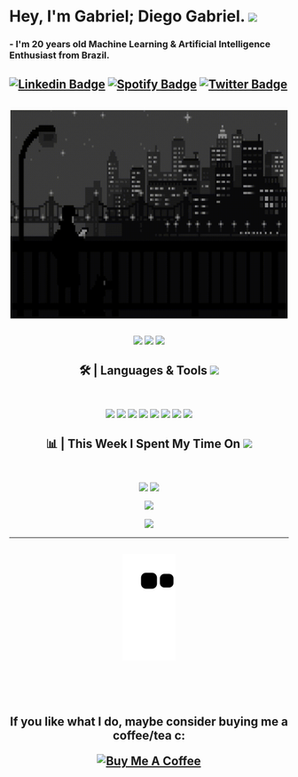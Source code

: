 # Hey, I'm Gabriel; Diego Gabriel. <img hight="30" width="40" src="https://media.giphy.com/media/hvRJCLFzcasrR4ia7z/giphy.gif" width="25px">
### - I'm 20 years  old Machine Learning & Artificial Intelligence Enthusiast from Brazil.

[![Linkedin Badge](https://img.shields.io/badge/-Diego_Gabriel-blue?style=flat-square&logo=Linkedin&logoColor=white&link=https://www.linkedin.com/in/leocoout/)](https://www.linkedin.com/in/diih/) 
[![Spotify Badge](https://img.shields.io/badge/-dih.-004000?style=flat-square&labelColor=004000&logo=Spotify&link=https://medium.com/@leocoout/)](https://open.spotify.com/user/21ih35t5qsfi34loj452blwhq)
[![Twitter Badge](https://img.shields.io/badge/-@dihgab-1ca0f1?style=flat-square&labelColor=1ca0f1&logo=twitter&logoColor=white&link=https://twitter.com/LeocooutBR)](https://twitter.com/dihgab) 
---

<br />
<div align="center">
<img hight="100" width="500" alt="GIF" align="center" src="https://github.com/dihgab/dihgab/blob/main/1.gif">
</div>
<br />
<p align="center">
 <img src="https://badges.pufler.dev/visits/dihgab/dihgab"/> 
 <!-- <img src="https://badges.pufler.dev/years/ritik307"/> -->
 <img src="https://badges.pufler.dev/repos/dihgab"/>
 <img src="https://badges.pufler.dev/commits/monthly/dihgab" />

<h2 align="center">
🛠 | Languages & Tools <img src="https://github.com/ritik307/ritik307/blob/main/images/laptop.gif" width="50"></h2>
</br>

<p align="center">
<img src="https://img.shields.io/badge/-Python-darkblue?style=flat-square&logo=python"/>
<img src="https://img.shields.io/badge/-Angular-red?style=flat-square&logo=angular&logoColor=white"/>
<img src="https://img.shields.io/badge/-HTML5-E34F26?style=flat-square&logo=html5&logoColor=white"/>
<img src="https://img.shields.io/badge/-CSS3-1572B6?style=flat-square&logo=css3"/>
<img src="https://img.shields.io/badge/-JavaScript-yellow?style=flat-square&logo=javascript&logoColor=white"/>
<img src="https://img.shields.io/badge/-TypeScript-white?style=flat-square&logo=typescript"/>
<img src="https://img.shields.io/badge/-Git-silver?style=flat-square&logo=git"/>
<img src="https://img.shields.io/badge/-GitHub-grey?style=flat-square&logo=github"/>
</p>

<h2 align="center">
📊 | This Week I Spent My Time On
 <img src="https://media.giphy.com/media/VgCDAzcKvsR6OM0uWg/giphy.gif" width="50">
</h2>
 
<br>
<p align='center'>
  <a href="#"><img src="https://github-readme-stats.vercel.app/api?username=dihgab&show_icons=true&theme=onedark&line_height=27f" height="150"></a>
  <img src="https://github-readme-stats.vercel.app/api/top-langs/?username=dihgab&show_icons=true&locale=en&layout=compact&theme=onedark&line_height=0" height="150">
</p>

<p align = "center">
 <img  src="https://github-readme-streak-stats.herokuapp.com/?user=dihgab&show_icons=true&locale=en&layout=compact&theme=onedark&line_height=0" height="150">
</p> 

<p align = "center">
 <img src="https://activity-graph.herokuapp.com/graph?username=dihgab&theme=xcode" height="240"> 
</p> 
<hr>
<h2 align="center"> 
<p align="center" height="150">
 
   ![Snake animation](https://github.com/dihgab/dihgab/blob/output/github-contribution-grid-snake.svg)
 
</div>
</br>
</br>

**If you like what I do, maybe consider buying me a coffee/tea c:**

<a href="https://www.buymeacoffee.com/dihgab" target="_blank"><img src="https://cdn.buymeacoffee.com/buttons/v2/default-red.png" alt="Buy Me A Coffee" width="150" ></a>

